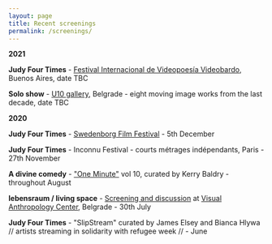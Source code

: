 ```yaml
---
layout: page
title: Recent screenings
permalink: /screenings/
---
```

  
**2021**  

**Judy Four Times** - [Festival Internacional de Videopoesía Videobardo](https://videobardo.wixsite.com/home), Buenos Aires, date TBC  

**Solo show** - [U10 gallery](http://u10.rs/about/), Belgrade - eight moving image works from the last decade, date TBC  

**2020**

**Judy Four Times** - [Swedenborg Film Festival](https://www.swedenborg.org.uk/events/swedenborg-film-festival-2020/) - 5th December  

**Judy Four Times** - Inconnu Festival - courts métrages indépendants, Paris - 27th November  

**A divine comedy** - ["One Minute"](http://oneminuteartistfilms.blogspot.com/2020/07/one-minute-volume-ten.html) vol 10, curated by Kerry Baldry - throughout August 

**lebensraum / living space** - [Screening and discussion](https://www.facebook.com/events/3367177669984542/) at [Visual Anthropology Center](https://visualanthropologycenter.com/), Belgrade - 30th July 

**Judy Four Times** - "SlipStream" curated by James Elsey and Bianca Hlywa // artists streaming in solidarity with refugee week //  - June 

